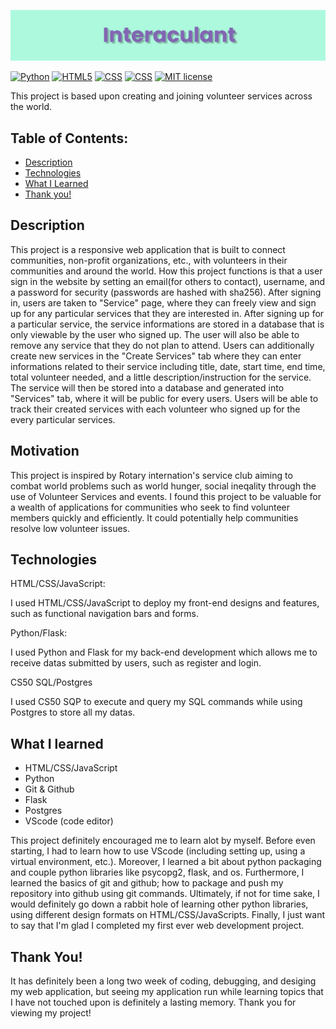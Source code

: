 ![](https://github.com/Virnirr/Interaculant-Volunteer-Hub/blob/main/static/image/banner.png?raw=true)

[![Python](https://img.shields.io/badge/Python-3.9.6-21455f?logo=python&labelColor=21455f)](https://www.python.org/)
[![HTML5](https://img.shields.io/badge/HTML5-orange?logo=HTML5&labelColor=orange)](https://html.com/)
[![CSS](https://img.shields.io/badge/CSS3-darkgreen?logo=CSS3&labelColor=darkgreen)](https://developer.mozilla.org/en-US/docs/Web/CSS)
[![CSS](https://img.shields.io/badge/JavaScript-yellow?logo=JavaScript&labelColor=darkyellow)](https://html.com/)
[![MIT license](https://img.shields.io/badge/License-MIT-blue.svg)](https://github.com/Virnirr/Interaculant-Volunteer-Hub/blob/main/LICENSE)

This project is based upon creating and joining volunteer services across the world.

## Table of Contents:
- [Description](https://github.com/Virnirr/Interaculant-Volunteer-Hub#description)
- [Technologies](https://github.com/Virnirr/Interaculant-Volunteer-Hub#motivation)
- [What I Learned](https://github.com/Virnirr/Interaculant-Volunteer-Hub#what-i-learned)
- [Thank you!](https://github.com/Virnirr/Interaculant-Volunteer-Hub#thank-you)

## Description

This project is a responsive web application that is built to connect communities, non-profit organizations, etc., with volunteers in their communities and around the world. How this project functions is that a user sign in the website by setting an email(for others to contact), username, and a password for security (passwords are hashed with sha256). After signing in, users are taken to "Service" page, where they can freely view and sign up for any particular services that they are interested in. After signing up for a particular service, the service informations are stored in a database that is only viewable by the user who signed up. The user will also be able to remove any service that they do not plan to attend. Users can additionally create new services in the "Create Services" tab where they can enter informations related to their service including title, date, start time, end time, total volunteer needed, and a little description/instruction for the service. The service will then be stored into a database and generated into "Services" tab, where it will be public for every users. Users will be able to track their created services with each volunteer who signed up for the every particular services.

## Motivation

This project is inspired by Rotary internation's service club aiming to combat world problems such as world hunger, social ineqality through the use of Volunteer Services and events. I found this project to be valuable for a wealth of applications for communities who seek to find volunteer members quickly and efficiently. It could potentially help communities resolve low volunteer issues. 

## Technologies

HTML/CSS/JavaScript:

I used HTML/CSS/JavaScript to deploy my front-end designs and features, such as functional navigation bars and forms.

Python/Flask:

I used Python and Flask for my back-end development which allows me to receive datas submitted by users, such as register and login.

CS50 SQL/Postgres

I used CS50 SQP to execute and query my SQL commands while using Postgres to store all my datas.

## What I learned

- HTML/CSS/JavaScript
- Python
- Git & Github
- Flask
- Postgres
- VScode (code editor)

This project definitely encouraged me to learn alot by myself. Before even starting, I had to learn how to use VScode (including setting up, using a virtual environment, etc.). Moreover, I learned a bit about python packaging and couple python libraries like psycopg2, flask, and os. Furthermore, I learned the basics of git and github; how to package and push my repository into github using git commands. Ultimately, if not for time sake, I would definitely go down a rabbit hole of learning other python libraries, using different design formats on HTML/CSS/JavaScripts. Finally, I just want to say that I'm glad I completed my first ever web development project.

## Thank You!

It has definitely been a long two week of coding, debugging, and desiging my web application, but seeing my application run while learning topics that I have not touched upon is definitely a lasting memory. Thank you for viewing my project!